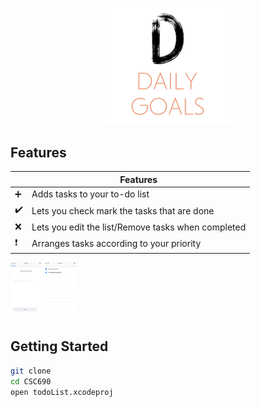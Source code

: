 
<p align="center"> <img src="https://github.com/Chavan27/CSC690/blob/master/Screenshot%202019-07-15%20at%209.16.27%20PM.png" width="40%">

## Features

 |         | Features  |
----------|-----------------
:heavy_plus_sign: | Adds tasks to your to-do list
:heavy_check_mark: | Lets you check mark the tasks that are done
:x: | Lets you edit the list/Remove tasks when completed
:heavy_exclamation_mark: | Arranges tasks according to your priority



<img src="https://github.com/Chavan27/CSC690/blob/master/Simulator%20Screen%20Shot%20-%20iPhone%208%20Plus%20-%202019-07-14%20at%2021.35.32.png" width="10%"/> <img src="https://github.com/Chavan27/CSC690/blob/master/Simulator%20Screen%20Shot%20-%20iPhone%208%20Plus%20-%202019-07-14%20at%2021.36.31.png" width="10%"/>


## Getting Started

```sh
git clone 
cd CSC690
open todoList.xcodeproj
```
